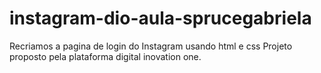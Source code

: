 # instagram-dio-aula-sprucegabriela
 Recriamos a pagina de login do Instagram usando html e css
 Projeto proposto pela plataforma digital inovation one.
